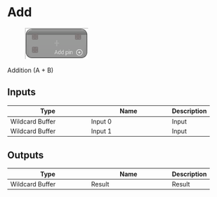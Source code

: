 # Add

<div align="left" data-full-width="false">

<figure><img src="Add.png" alt=""><figcaption></figcaption></figure>

</div>

Addition (A + B)

## Inputs

<table>
<thead><tr><th width="170">Type</th><th width="170">Name</th><th>Description</th></tr></thead>
<tbody>
<tr><td>Wildcard Buffer</td><td>Input 0</td><td>Input</td></tr>
<tr><td>Wildcard Buffer</td><td>Input 1</td><td>Input</td></tr>
</tbody>
</table>

## Outputs

<table>
<thead><tr><th width="170">Type</th><th width="170">Name</th><th>Description</th></tr></thead>
<tbody>
<tr><td>Wildcard Buffer</td><td>Result</td><td>Result</td></tr>
</tbody>
</table>